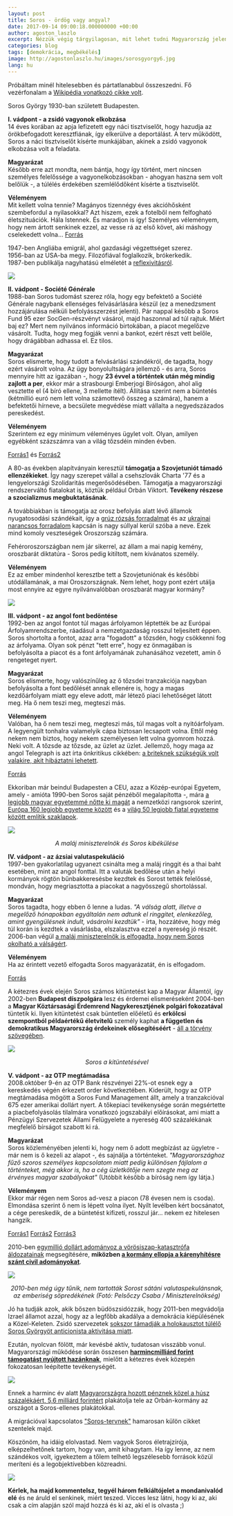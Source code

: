 ```yaml
---
layout: post
title: Soros - ördög vagy angyal?
date: 2017-09-14 09:00:18.000000000 +00:00
author: agoston_laszlo
excerpt: Nézzük végig tárgyilagosan, mit lehet tudni Magyarország jelenlegi legnagyobb ellenségéről - vagy pártfogójáról? Vádpontról vádpontra, források alapján!
categories: blog
tags: [demokrácia, megbékélés]
image: http://agostonlaszlo.hu/images/sorosgyorgy6.jpg
lang: hu
---
```


Próbáltam minél hitelesebben és pártatlanabbul összeszedni. Fő vezérfonalam a [Wikipédia vonatkozó cikke volt](https://hu.wikipedia.org/wiki/Soros_Gy%C3%B6rgy).

Soros György 1930-ban született Budapesten.

**I. vádpont - a zsidó vagyonok elkobzása**<br />
14 éves korában az apja lefizetett egy náci tisztviselőt, hogy hazudja az örökbefogadott keresztfiának, így elkerülve a deportálást. A terv működött, Soros a náci tisztviselőt kísérte munkájában, akinek a zsidó vagyonok elkobzása volt a feladata.

**Magyarázat**<br />
Később erre azt mondta, nem bántja, hogy így történt, mert nincsen személyes felelőssége a vagyonelkobzásokban - ahogyan haszna sem volt belőlük -, a túlélés érdekében szemlélődőként kísérte a tisztviselőt. 

**Véleményem**<br />
Mit kellett volna tennie? Magányos tizennégy éves akcióhősként szembefordul a nyilasokkal? Azt hiszem, ezek a fotelből nem felfogható életszituációk. Hála Istennek. És maradjon is így! Személyes véleményem, hogy nem ártott senkinek ezzel, az vesse rá az első követ, aki máshogy cselekedett volna...
[Forrás](http://vigyazo.blog.hu/2017/01/11/dokumentum_soros_gyorgy_es_a_budapesti_deportalasok_interju_magyar_felirattal)

1947-ben Angliába emigrál, ahol gazdasági végzettséget szerez. <br />
1956-ban az USA-ba megy. Filozófiával foglalkozik, brókerkedik. <br />
1987-ben publikálja nagyhatású elméletét a [reflexivitásról](https://hu.wikipedia.org/wiki/Reflexivit%C3%A1s_(k%C3%B6zgazdas%C3%A1gtan)).

![](http://agostonlaszlo.hu/images/sorosgyorgy1.jpg)

**II. vádpont - Société Générale**<br />
1988-ban Soros tudomást szerez róla, hogy egy befektető a Société Générale nagybank ellenséges felvásárlására készül (ez a menedzsment hozzájárulása nélküli befolyásszerzést jelenti). Pár nappal később a Soros Fund 95 ezer SocGen-részvényt vásárol, majd haszonnal ad túl rajtuk. Miért baj ez? Mert nem nyilvános információ birtokában, a piacot megelőzve vásárolt. Tudta, hogy meg fogják venni a bankot, ezért részt vett belőle, hogy drágábban adhassa el. Ez tilos.

**Magyarázat**<br />
Soros elismerte, hogy tudott a felvásárlási szándékról, de tagadta, hogy ezért vásárolt volna. Az ügy bonyolultságára jellemző - és arra, Soros mennyire hitt az igazában -, hogy **23 évvel a történtek után még mindig zajlott a per**, ekkor már a strasbourgi Emberjogi Bíróságon, ahol alig vesztette el (4 bíró ellene, 3 mellette ítélt). Állítása szerint nem a büntetés (kétmillió euró nem lett volna számottevő összeg a számára), hanem a befektetői hírneve, a becsülete megvédése miatt vállalta a negyedszázados pereskedést.

**Véleményem**<br />
Szerintem ez egy minimum véleményes ügylet volt. Olyan, amilyen egyébként százszámra van a világ tőzsdéin minden évben.

[Forrás1](http://www.demokrata.hu/hir/kulfold/amikor-francia-birosag-elitelte-sorost) és [Forrás2](http://www.origo.hu/gazdasag/hirek/20110728-soros-gyorgy-magyar-amerikai-milliardos-emlekezetes-uzleti-huzasai.html)

A 80-as években alapítványain keresztül **támogatja a Szovjetuniót támadó ellenzékieket**. Így nagy szerepet vállal a csehszlovák Charta&nbsp;'77 és a lengyelországi Szolidaritás megerősödésében. Támogatja a magyarországi rendszerváltó fiatalokat is, köztük például Orbán Viktort. **Tevékeny részese a szocializmus megbuktatásának**.

<div class="fb-video" data-href="https://www.facebook.com/agostonlaszloartist/videos/1020669274703837/"  
  data-allowfullscreen="true" data-width="500"></div>

A továbbiakban is támogatja az orosz befolyás alatt lévő államok nyugatosodási szándékait, így a [grúz rózsás forradalmat](https://en.wikipedia.org/wiki/Rose_Revolution) és az [ukrajnai narancsos forradalom](https://en.wikipedia.org/wiki/Orange_Revolution) kapcsán is nagy súllyal kerül szóba a neve. Ezek mind komoly veszteségek Oroszország számára. 

Fehéroroszországban nem jár sikerrel, az állam a mai napig kemény, oroszbarát diktatúra - Soros pedig kitiltott, nem kivánatos személy.

**Véleményem**<br />
Ez az ember mindenhol keresztbe tett a Szovjetuniónak és későbbi utódállamának, a mai Oroszországnak. Nem lehet, hogy pont ezért utálja most ennyire az egyre nyilvánvalóbban oroszbarát magyar kormány?

![](http://agostonlaszlo.hu/images/sorosgyorgy2.jpg)

**III. vádpont - az angol font bedöntése**<br />
1992-ben az angol fontot túl magas árfolyamon léptették be az Európai Árfolyamrendszerbe, ráadásul a nemzetgazdaság rosszul teljesített éppen. Soros shortolta a fontot, azaz arra "fogadott" a tőzsdén, hogy csökkenni fog az árfolyama. Olyan sok pénzt "tett erre", hogy ez önmagában is befolyásolta a piacot és a font árfolyamának zuhanásához vezetett, amin ő rengeteget nyert.

**Magyarázat**<br />
Soros elismerte, hogy valószínűleg az ő tőzsdei tranzakciója nagyban befolyásolta a font bedőlését annak ellenére is, hogy a magas kezdőárfolyam miatt egy eleve adott, már létező piaci lehetőséget látott meg. Ha ő nem teszi meg, megteszi más.

**Véleményem**<br />
Valóban, ha ő nem teszi meg, megteszi más, túl magas volt a nyitóárfolyam. A legyengült tonhalra valamelyik cápa biztosan lecsapott volna. Ettől még nekem nem biztos, hogy nekem személyesen lett volna gyomrom hozzá. Neki volt. A tőzsde az tőzsde, az üzlet az üzlet. Jellemző, hogy maga az angol Telegraph is azt írta önkritikus cikkében: [a briteknek szükségük volt valakire, akit hibáztatni lehetett](http://www.telegraph.co.uk/finance/2773265/Billionaire-who-broke-the-Bank-of-England.html).

[Forrás](http://www.origo.hu/gazdasag/hirek/20110728-soros-gyorgy-magyar-amerikai-milliardos-emlekezetes-uzleti-huzasai.html)

Ekkoriban már beindul Budapesten a CEU, azaz a Közép-európai Egyetem, amely - amióta 1990-ben Soros saját pénzéből megalapította -, mára [a legjobb magyar egyetemmé nőtte ki magát](http://eduline.hu/felsooktatas/2017/6/21/Friss_lista_a_CEU_a_legjobb_helyen_a_magyar_1PNXYC) a nemzetközi rangsorok szerint, [Európa 160 legjobb egyeteme között](https://www.timeshighereducation.com/student/best-universities/best-universities-europe) és a [világ 50 legjobb fiatal egyeteme között említik szaklapok](http://hvg.hu/itthon/20170405_ceu_ranglista_times_higher_education).

![](http://agostonlaszlo.hu/images/sorosgyorgy3.jpg)
<center><em>A maláj miniszterelnök és Soros kibékülése</em></center>

**IV. vádpont - az ázsiai valutaspekuláció**<br />
1997-ben gyakorlatilag ugyanezt csinálta meg a maláj ringgit és a thai baht esetében, mint az angol fonttal. Itt a valuták bedőlése után a helyi kormányok rögtön bűnbakkeresésbe kezdtek és Sorost tették felelőssé, mondván, hogy megriasztotta a piacokat a nagyösszegű shortolással.

**Magyarázat**<br />
Soros tagadta, hogy ebben ő lenne a ludas. *"A válság alatt, illetve a megelőző hónapokban egyáltalán nem adtunk el ringgitet, elenkezőleg, amint gyengülésnek indult, vásárolni kezdtük"* - írta, hozzátéve, hogy még túl korán is kezdtek a vásárlásba, elszalasztva ezzel a nyereség jó részét. 2006-ban végül [a maláj miniszterelnök is elfogadta, hogy nem Soros okolható a válságért](http://www.abc.net.au/news/2006-12-15/malaysian-ex-premier-mahathir-and-billionaire/2154878).

**Véleményem**<br />
Ha az érintett vezető elfogadta Soros magyarázatát, én is elfogadom.

[Forrás](http://www.origo.hu/gazdasag/hirek/20110728-soros-gyorgy-magyar-amerikai-milliardos-emlekezetes-uzleti-huzasai.html)

A kétezres évek elején Soros számos kitüntetést kap a Magyar Államtól, így 2002-ben **Budapest díszpolgára** lesz és érdemei elismeréseként 2004-ben a **Magyar Köztársasági Érdemrend Nagykeresztjének polgári fokozatával** tüntetik ki. Ilyen kitüntetést csak büntetlen előéletű és **erkölcsi szempontból példaértékű életvitelű** személy kaphat **a független és demokratikus Magyarország érdekeinek elősegítéséért** - [áll a törvény szövegében](https://www.u-szeged.hu/download.php?docID=6374).

![](http://agostonlaszlo.hu/images/sorosgyorgy4.jpg)
<center><em>Soros a kitüntetésével</em></center>

**V. vádpont - az OTP megtámadása**<br />
2008.október 9-én az OTP Bank részvényei 22%-ot esnek egy a kereskedés végén érkezett order következtében. Kiderült, hogy az OTP megtámadása mögött a Soros Fund Management állt, amely a tranzakcióval 675 ezer amerikai dollárt nyert. A tőkepiaci tevékenysége során megsértette a piacbefolyásolás tilalmára vonatkozó jogszabályi előírásokat, ami miatt a Pénzügyi Szervezetek Állami Felügyelete a nyereség 400 százalékának megfelelő bírságot szabott ki rá.

**Magyarázat**<br />
Soros közleményében jelenti ki, hogy nem ő adott megbízást az ügyletre - már nem is ő kezeli az alapot -, és sajnálja a történteket. *"Magyarországhoz fűző szoros személyes kapcsolatom miatt pedig különösen fájlalom a történteket, még akkor is, ha a cég üzletkötője nem szegte meg az érvényes magyar szabályokat"* (Utóbbit később a bíróság nem így látja.)

**Véleményem**<br />
Ekkor már régen nem Soros ad-vesz a piacon (78 évesen nem is csoda). Elmondása szerint ő nem is lépett volna ilyet. Nyílt levélben kért bocsánatot, a cége pereskedik, de a büntetést kifizeti, rosszul jár... nekem ez hitelesen hangzik.

[Forrás1](https://hu.wikipedia.org/wiki/Soros_Gy%C3%B6rgy#cite_note-26) [Forrás2](http://index.hu/gazdasag/tozsde/2009/03/26/soros_allt_az_otp_oktoberi_megtamadasa_mogott) [Forrás3](http://www.origo.hu/gazdasag/hirek/20110728-soros-gyorgy-magyar-amerikai-milliardos-emlekezetes-uzleti-huzasai.html)

2010-ben [egymillió dollárt adományoz a vörösiszap-katasztrófa áldozatainak](http://www.origo.hu/itthon/20101008-egymillio-dollart-ad-soros-gyorgy-alapitvanya-az-iszapkatasztrofa-aldozatainak.html) megsegítésére, **miközben [a kormány ellopja a kárenyhítésre szánt civil adományokat](http://nol.hu/belfold/20111130-einstandolt_adomanyok-1289823)**.

![](http://agostonlaszlo.hu/images/sorosgyorgy5.jpg)
<center><em>2010-ben még úgy tűnik, nem tartották Sorost sátáni valutaspekulánsnak, az emberiség&nbsp;söpredékének (Fotó: Pelsőczy Csaba / Miniszterelnökség)</em></center>

Jó ha tudják azok, akik bőszen büdöszsidózzák, hogy 2011-ben megvádolja Izrael államot azzal, hogy az a legfőbb akadálya a demokrácia kiépülésének a Közel-Keleten. Zsidó szervezetek [sokszor támadják a holokausztot túlélő Soros Györgyöt anticionista aktivitása miatt](http://zsido.com/wikileaks-soros-dollar-milliokat-adomanyozott-izrael-ellenes-szervezeteknek/).

Ezután, nyolcvan fölött, már kevésbé aktív, tudatosan visszább vonul. Magyarországi működése során összesen **[harmincmilliárd forint támogatást nyújtott hazánknak](http://www.origo.hu/gazdasag/hirek/20110728-soros-gyorgy-magyar-amerikai-milliardos-emlekezetes-uzleti-huzasai.html)**, mielőtt a kétezres évek közepén fokozatosan leépítette tevékenységét. 

![](http://agostonlaszlo.hu/images/sorosgyorgy7.jpg)

Ennek a harminc év alatt [Magyarországra hozott pénznek közel a húsz százalékáért, 5,6 milliárd forintért](http://24.hu/belfold/2017/07/02/56-milliardot-plakatol-el-a-kormany-soros-ellen/) plakátolja tele az Orbán-kormány az országot a Soros-ellenes plakátokkal.

A migrációval kapcsolatos ["Soros-tervnek"](http://index.hu/belfold/2017/09/08/soros_terv_migracio_fidesz_kvotaper/) hamarosan külön cikket szentelek majd.

Köszönöm, ha idáig elolvastad. Nem vagyok Soros életrajzírója, elképzelhetőnek tartom, hogy van, amit kihagytam. Ha így lenne, az nem szándékos volt, igyekeztem a tőlem telhető legszélesebb források közül meríteni és a legobjektívebben közreadni.

![](http://agostonlaszlo.hu/images/felkialtojel.jpg)

**Kérlek, ha majd kommentelsz, tegyél három felkiáltójelet a mondanivalód elé** és ne áruld el senkinek, miért teszed. Vicces lesz látni, hogy ki az, aki csak a cím alapján szól majd hozzá és ki az, aki el is olvasta ;)
